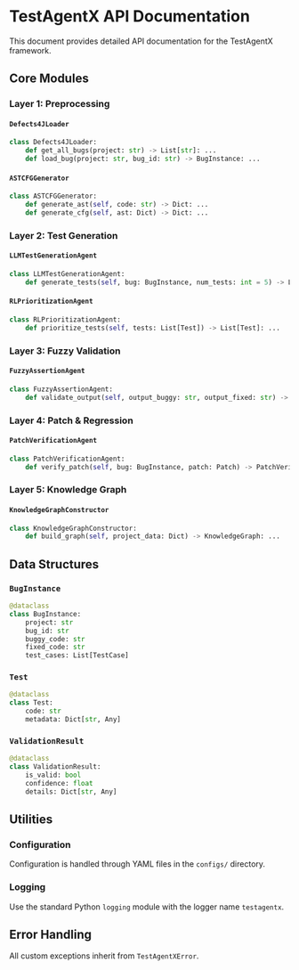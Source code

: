 # TestAgentX API Documentation

This document provides detailed API documentation for the TestAgentX framework.

## Core Modules

### Layer 1: Preprocessing

#### `Defects4JLoader`
```python
class Defects4JLoader:
    def get_all_bugs(project: str) -> List[str]: ...
    def load_bug(project: str, bug_id: str) -> BugInstance: ...
```

#### `ASTCFGGenerator`
```python
class ASTCFGGenerator:
    def generate_ast(self, code: str) -> Dict: ...
    def generate_cfg(self, ast: Dict) -> Dict: ...
```

### Layer 2: Test Generation

#### `LLMTestGenerationAgent`
```python
class LLMTestGenerationAgent:
    def generate_tests(self, bug: BugInstance, num_tests: int = 5) -> List[Test]: ...
```

#### `RLPrioritizationAgent`
```python
class RLPrioritizationAgent:
    def prioritize_tests(self, tests: List[Test]) -> List[Test]: ...
```

### Layer 3: Fuzzy Validation

#### `FuzzyAssertionAgent`
```python
class FuzzyAssertionAgent:
    def validate_output(self, output_buggy: str, output_fixed: str) -> ValidationResult: ...
```

### Layer 4: Patch & Regression

#### `PatchVerificationAgent`
```python
class PatchVerificationAgent:
    def verify_patch(self, bug: BugInstance, patch: Patch) -> PatchVerificationResult: ...
```

### Layer 5: Knowledge Graph

#### `KnowledgeGraphConstructor`
```python
class KnowledgeGraphConstructor:
    def build_graph(self, project_data: Dict) -> KnowledgeGraph: ...
```

## Data Structures

### `BugInstance`
```python
@dataclass
class BugInstance:
    project: str
    bug_id: str
    buggy_code: str
    fixed_code: str
    test_cases: List[TestCase]
```

### `Test`
```python
@dataclass
class Test:
    code: str
    metadata: Dict[str, Any]
```

### `ValidationResult`
```python
@dataclass
class ValidationResult:
    is_valid: bool
    confidence: float
    details: Dict[str, Any]
```

## Utilities

### Configuration
Configuration is handled through YAML files in the `configs/` directory.

### Logging
Use the standard Python `logging` module with the logger name `testagentx`.

## Error Handling
All custom exceptions inherit from `TestAgentXError`.
